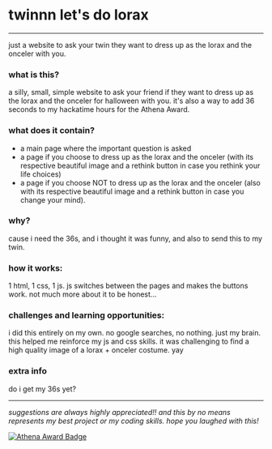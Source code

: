 # twinnn let's do lorax

--------
just a website to ask your twin they want to dress up as the lorax and the onceler with you. 

### what is this?
a silly, small, simple website to ask your friend if they want to dress up as the lorax and the onceler for halloween with you.
it's also a way to add 36 seconds to my hackatime hours for the Athena Award. 

### what does it contain?
- a main page where the important question is asked
- a page if you choose to dress up as the lorax and the onceler (with its respective beautiful image and a rethink button
in case you rethink your life choices)
- a page if you choose NOT to dress up as the lorax and the onceler (also with its respective beautiful image and a rethink
button in case you change your mind).

### why?
cause i need the 36s, and i thought it was funny, and also to send this to my twin.

### how it works:
1 html, 1 css, 1 js. js switches between the pages and makes the buttons work. not much more about it to be honest...

### challenges and learning opportunities:
i did this entirely on my own. no google searches, no nothing. just my brain. this helped me reinforce my js and css skills. it 
was challenging to find a high quality image of a lorax + onceler costume. yay

### extra info
do i get my 36s yet?

------
_suggestions are always highly appreciated!! and this by no means represents my best project or my coding skills. hope you laughed with
this!_

[![Athena Award Badge](https://img.shields.io/endpoint?url=https%3A%2F%2Faward.athena.hackclub.com%2Fapi%2Fbadge)](https://award.athena.hackclub.com?utm_source=readme)